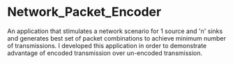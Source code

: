 # Network_Packet_Encoder
An application that stimulates a network scenario for 1 source and 'n' sinks and generates best set of packet combinations to achieve minimum number of transmissions. I developed this application in order to demonstrate advantage of encoded transmission over un-encoded transmission.
